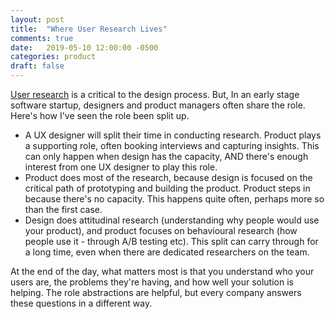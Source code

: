 ```yaml
---
layout: post
title:  "Where User Research Lives"
comments: true
date:   2019-05-10 12:00:00 -0500
categories: product
draft: false
---
```


[User research](https://www.usability.gov/what-and-why/user-research.html) is a critical to the design process. But, In an early stage software startup, designers and product managers often share the role. Here's how I've seen the role been split up.

* A UX designer will split their time in conducting research. Product plays a supporting role, often booking interviews and capturing insights. This can only happen when design has the capacity, AND there's enough interest from one UX designer to play this role.
* Product does most of the research, because design is focused on the critical path of prototyping and building the product. Product steps in because there's no capacity. This happens quite often, perhaps more so than the first case.  
* Design does attitudinal research (understanding why people would use your product), and product focuses on behavioural research (how people use it - through A/B testing etc). This split can carry through for a long time, even when there are dedicated researchers on the team. 

At the end of the day, what matters most is that you understand who your users are, the problems they're having, and how well your solution is helping. The role abstractions are helpful, but every company answers these questions in a different way. 